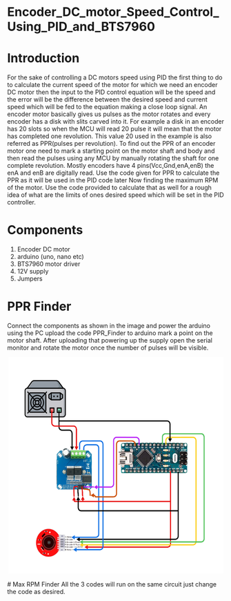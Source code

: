 # Encoder_DC_motor_Speed_Control_Using_PID_and_BTS7960
# Introduction
  For the sake of controlling a DC motors speed using PID the first thing to do to calculate the current speed of the motor for which we need an encoder DC motor then the input to the PID control equation will be the speed and the error will be the difference between the desired speed and current speed which will be fed to the equation making a close loop signal. An encoder motor basically gives us pulses as the motor rotates and every encoder has a disk with slits carved into it. For example a disk in an encoder has 20 slots so when the MCU will read 20 pulse it will mean that the motor has completed one revolution. This value 20 used in the example is also referred as PPR(pulses per revolution).
  To find out the PPR of an encoder motor one need to mark a starting point on the motor shaft and body and then read the pulses using any MCU by manually rotating the shaft for one complete revolution. Mostly encoders have 4 pins(Vcc,Gnd,enA,enB) the enA and enB are digitally read. Use the code given for PPR to calculate the PPR as it will be used in the PID code later
  Now finding the maximum RPM of the motor. Use the code provided to calculate that as well for a rough idea of what are the limits of ones desired speed which will be set in the PID controller. 
# Components
  1. Encoder DC motor
  2. arduino (uno, nano etc)
  3. BTS7960 motor driver
  4. 12V supply
  5. Jumpers
# PPR Finder
  Connect the components as shown in the image and power the arduino using the PC upload the code PPR_Finder to arduino mark a point on the motor shaft. After uploading that powering up the supply open the serial monitor and rotate the motor once the number of pulses will be visible.
  <p align="center">
<img src="https://github.com/Shahkaar/Encoder_DC_motor_Speed_Control_Using_PID_and_BTS7960/blob/main/graphics/Blank%20board.png" width="500" height="500" />
</p>
# Max RPM Finder
  All the 3 codes will run on the same circuit just change the code as desired.
